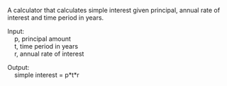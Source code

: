 A calculator that calculates simple interest given principal, annual rate of interest and time period in years.

Input:  
&nbsp;&nbsp;&nbsp;&nbsp;p, principal amount  
&nbsp;&nbsp;&nbsp;&nbsp;t, time period in years  
&nbsp;&nbsp;&nbsp;&nbsp;r, annual rate of interest

Output:  
&nbsp;&nbsp;&nbsp;&nbsp;simple interest = p\*t\*r
